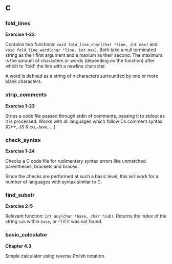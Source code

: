 # c

### fold_lines

**Exercise 1-22**

Contains two functions: `void fold_line_char(char *line, int max)` and `void fold_line_word(char *line, int max)`. Both take a null terminated string as their first argument and a maxium as their second. The maximum is the amount of characters or words (depending on the function) after which to 'fold' the line with a newline character.

A word is defined as a string of n characters surrounded by one or more blank characters.

### strip_comments

**Exercise 1-23**

Strips a code file passed through stdin of comments, passing it to stdout as it is processed. Works with all languages which follow Cs comment syntax (C++, JS & co, Java, ...).

### check_syntax

**Exercise 1-24**

Checks a C code file for rudimentary syntax errors like unmatched parentheses, brackets and braces.

Since the checks are performed at such a basic level, this will work for a number of languages with syntax similar to C.

### find_substr

**Exercise 2-5**

Relevant function: `int any(char *base, char *sub)`. Returns the index of the string `sub` within `base`, or -1 if it was not found.

### basic_calculator

**Chapter 4.3**

Simple calculator using reverse Polish notation.